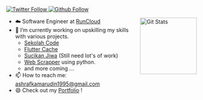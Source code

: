 <p>
  <a href="https://twitter.com/ashee_k?lang=en">
    <img alt="Twitter Follow" src="https://img.shields.io/twitter/follow/ashee_k?label=Follow&style=social">
  </a>
  
  <a href="https://github.com/ashrafkamarudin">
    <img alt="Github Follow" src="https://img.shields.io/github/followers/ashrafkamarudin?style=social">
  </a>
</p>

<a href="https://github.com/ashrafkamarudin"><img alt="Git Stats" src="https://github-readme-stats.vercel.app/api?username=ashrafkamarudin&show_icons=true" align="right" height="150" /></a>

- ☁️ Software Engineer at [RunCloud](https://runcloud.io/)
- 🔭 I’m currently working on upskilling my skills with various projects.
  - [Sekolah Code](https://sekolahcode.com/)
  - [Flutter Cache](https://github.com/SekolahCode/flutter_cache)
  - [Sucikan Jiwa](https://sucikanjiwa.com/) (Still need lot's of work)
  - [Web Scrapper](https://github.com/ashrafkamarudin/Simple-WebScrapper) using python.
  - and more coming ...
- 📫 How to reach me: ashrafkamarudin1995@gmail.com
- 😄 Check out my [Portfolio](https://ashrafkamarudin.com/) !


<!--
**ashrafkamarudin/ashrafkamarudin** is a ✨ _special_ ✨ repository because its `README.md` (this file) appears on your GitHub profile.

Here are some ideas to get you started:

- 🔭 I’m currently working on ...
- 🌱 I’m currently learning ...
- 👯 I’m looking to collaborate on ...
- 🤔 I’m looking for help with ...
- 💬 Ask me about ...
- 📫 How to reach me: ...
- 😄 Pronouns: ...
- ⚡ Fun fact: ...
-->
